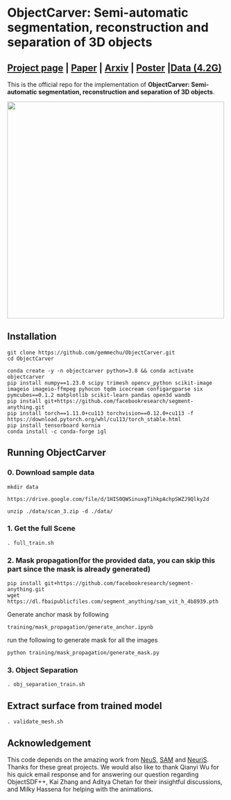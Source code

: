 # ObjectCarver: Semi-automatic segmentation, reconstruction and separation of 3D objects




## [Project page](https://objectcarver.github.io/) | [Paper](https://openreview.net/attachment?id=jHF0Xp9GVu&name=pdf) | [Arxiv](https://arxiv.org/abs/2407.19108) | [Poster](https://objectcarver.github.io/static/ObjectCarver%203DV%20poster.pdf) |[Data (4.2G)](https://drive.google.com/file/d/1xNcUrSACRMY8QS2dJpSbkQsious2-E7q/)
This is the official repo for the implementation of **ObjectCarver: Semi-automatic segmentation, reconstruction and separation of 3D objects**.
<div>
<img src="https://objectcarver.github.io/static/images/method.png" height="500px">
</div>

## Installation
```
git clone https://github.com/gemmechu/ObjectCarver.git
cd ObjectCarver
```
```
conda create -y -n objectcarver python=3.8 && conda activate objectcarver
pip install numpy==1.23.0 scipy trimesh opencv_python scikit-image imageio imageio-ffmpeg pyhocon tqdm icecream configargparse six pymcubes==0.1.2 matplotlib scikit-learn pandas open3d wandb
pip install git+https://github.com/facebookresearch/segment-anything.git
pip install torch==1.11.0+cu113 torchvision==0.12.0+cu113 -f https://download.pytorch.org/whl/cu113/torch_stable.html
pip install tensorboard kornia
conda install -c conda-forge igl
```

## Running ObjectCarver
### 0. Download sample data
```
mkdir data

https://drive.google.com/file/d/1HIS0QWSinuxgTihkpAchpSWZJ9Qlky2d

unzip ./data/scan_3.zip -d ./data/
```

### 1. Get the full Scene
```
. full_train.sh
```

### 2. Mask propagation(for the provided data, you can skip this part since the mask is already generated)

```
pip install git+https://github.com/facebookresearch/segment-anything.git
wget https://dl.fbaipublicfiles.com/segment_anything/sam_vit_h_4b8939.pth
```
Generate anchor mask by following 
```
training/mask_propagation/generate_anchor.ipynb
```

run the following to generate mask for all the images 
```
python training/mask_propagation/generate_mask.py 
```
### 3. Object Separation
```
. obj_separation_train.sh
```

## Extract surface from trained model
```
. validate_mesh.sh

```


## Acknowledgement
This code depends on the amazing work from [NeuS](https://github.com/Totoro97/NeuS), [SAM](https://github.com/facebookresearch/segment-anything)  and [NeuriS](https://github.com/jiepengwang/NeuRIS). Thanks for these great projects. We would also like to thank Qianyi Wu for his quick email response and for answering our question regarding ObjectSDF++, Kai Zhang and Aditya Chetan for their insightful discussions, and Milky Hassena for helping with the animations.